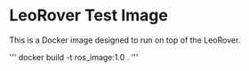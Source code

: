 # LeoRover Test Image
This is a Docker image designed to run on top of the LeoRover.

'''
docker build -t ros_image:1.0 .
'''
